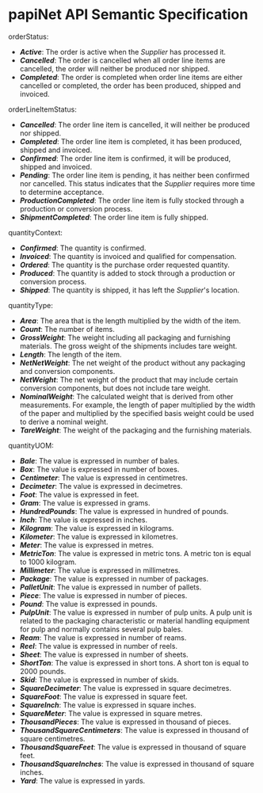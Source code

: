 # papiNet API Semantic Specification

orderStatus:

* _**Active**_: The order is active when the _Supplier_ has processed it.
* _**Cancelled**_: The order is cancelled when all order line items are cancelled, the order will neither be produced nor shipped.
* _**Completed**_: The order is completed when order line items are either cancelled or completed, the order has been produced, shipped and invoiced.

orderLineItemStatus:

* _**Cancelled**_: The order line item is cancelled, it will neither be produced nor shipped.
* _**Completed**_: The  order line item is completed, it has been produced, shipped and invoiced.
* _**Confirmed**_: The order line item is confirmed, it will be produced, shipped and invoiced.
* _**Pending**_: The order line item is pending, it has neither been confirmed nor cancelled. This status indicates that the _Supplier_ requires more time to determine acceptance.
* _**ProductionCompleted**_: The order line item is fully stocked through a production or conversion process.
* _**ShipmentCompleted**_: The order line item is fully shipped.

quantityContext:

* _**Confirmed**_: The quantity is confirmed.
* _**Invoiced**_: The quantity is invoiced and qualified for compensation.
* _**Ordered**_: The quantity is the purchase order requested quantity.
* _**Produced**_: The quantity is added to stock through a production or conversion process.
* _**Shipped**_: The quantity is shipped, it has left the _Supplier_'s location.

quantityType:

* _**Area**_: The area that is the length multiplied by the width of the item.
* _**Count**_: The number of items.
* _**GrossWeight**_: The weight including all packaging and furnishing materials. The gross weight of the shipments includes tare weight.
* _**Length**_: The length of the item.
* _**NetNetWeight**_: The net weight of the product without any packaging and conversion components.
* _**NetWeight**_: The net weight of the product that may include certain conversion components, but does not include tare weight.
* _**NominalWeight**_: The calculated weight that is derived from other measurements. For example, the length of paper multiplied by the width of the paper and multiplied by the specified basis weight could be used to derive a nominal weight.
* _**TareWeight**_: The weight of the packaging and the furnishing materials.

quantityUOM:

* _**Bale**_: The value is expressed in number of bales.
* _**Box**_: The value is expressed in number of boxes.
* _**Centimeter**_: The value is expressed in centimetres.
* _**Decimeter**_: The value is expressed in decimetres.
* _**Foot**_: The value is expressed in feet.
* _**Gram**_: The value is expressed in grams.
* _**HundredPounds**_: The value is expressed in hundred of pounds.
* _**Inch**_: The value is expressed in inches.
* _**Kilogram**_: The value is expressed in kilograms.
* _**Kilometer**_: The value is expressed in kilometres.
* _**Meter**_: The value is expressed in metres.
* _**MetricTon**_: The value is expressed in metric tons. A metric ton is equal to 1000 kilogram.
* _**Millimeter**_: The value is expressed in millimetres.
* _**Package**_: The value is expressed in number of packages.
* _**PalletUnit**_: The value is expressed in number of pallets.
* _**Piece**_: The value is expressed in number of pieces.
* _**Pound**_: The value is expressed in pounds.
* _**PulpUnit**_: The value is expressed in number of pulp units. A pulp unit is related to the packaging characteristic or material handling equipment for pulp and normally contains several pulp bales.
* _**Ream**_: The value is expressed in number of reams.
* _**Reel**_: The value is expressed in number of reels.
* _**Sheet**_: The value is expressed in number of sheets.
* _**ShortTon**_: The value is expressed in short tons. A short ton is equal to 2000 pounds.
* _**Skid**_: The value is expressed in number of skids.
* _**SquareDecimeter**_: The value is expressed in square decimetres.
* _**SquareFoot**_: The value is expressed in square feet.
* _**SquareInch**_: The value is expressed in square inches.
* _**SquareMeter**_: The value is expressed in square metres.
* _**ThousandPieces**_: The value is expressed in thousand of pieces.
* _**ThousandSquareCentimeters**_: The value is expressed in thousand of square centimetres.
* _**ThousandSquareFeet**_: The value is expressed in thousand of square feet.
* _**ThousandSquareInches**_: The value is expressed in thousand of square inches.
* _**Yard**_: The value is expressed in yards.
